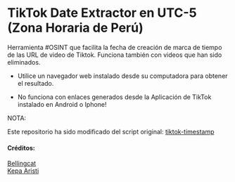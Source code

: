 # TikTok Date Extractor en UTC-5 (Zona Horaria de Perú)

Herramienta #OSINT que facilita la fecha de creación de marca de tiempo de las URL de video de Tiktok. Funciona también con videos que han sido eliminados. 

- Utilice un navegador web instalado desde su computadora para obtener el resultado.

- No funciona con enlaces generados desde la Aplicación de TikTok instalado en Android o Iphone!

NOTA:

Este repositorio ha sido modificado del script original: <a href="https://github.com/bellingcat/tiktok-timestamp" target="_blank">tiktok-timestamp</a> <br>



<h4> Créditos: </h4>
<a href="https://github.com/bellingcat" target="_blank">Bellingcat</a> <br>
 <a href="https://github.com/karisti" target="_blank">Kepa Aristi</a>
